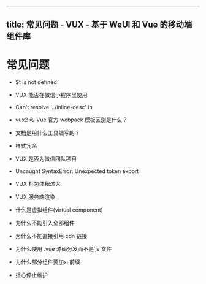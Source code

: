 
---
title: 常见问题 - VUX - 基于 WeUI 和 Vue 的移动端组件库
---

# 常见问题

* <router-link to="/zh-CN/faq/$t-is-not-defined.html"> $t is not defined</router-link>
  
* <router-link to="/zh-CN/faq/can-vux-used-in-weapp.html"> VUX 能否在微信小程序里使用</router-link>
  
* <router-link to="/zh-CN/faq/cannot-resolve-inline-desc.html"> Can't resolve '../inline-desc' in</router-link>
  
* <router-link to="/zh-CN/faq/difference-between-vux-template-and-webpack-template.html"> vux2 和 Vue 官方 webpack 模板区别是什么？</router-link>
  
* <router-link to="/zh-CN/faq/document-framework.html"> 文档是用什么工具编写的？</router-link>
  
* <router-link to="/zh-CN/faq/dupicate-style.html"> 样式冗余</router-link>
  
* <router-link to="/zh-CN/faq/is-vux-wechat-official-project.html"> VUX 是否为微信团队项目</router-link>
  
* <router-link to="/zh-CN/faq/Uncaught-SyntaxError-Unexpected-token-export.html"> Uncaught SyntaxError: Unexpected token export</router-link>
  
* <router-link to="/zh-CN/faq/vux-build-issue.html"> VUX 打包体积过大</router-link>
  
* <router-link to="/zh-CN/faq/vux-server-render-support.html"> VUX 服务端渲染</router-link>
  
* <router-link to="/zh-CN/faq/what-is-vux-virtual-component.html"> 什么是虚拟组件(virtual component)</router-link>
  
* <router-link to="/zh-CN/faq/why-cannot-i-import-all-components.html"> 为什么不能引入全部组件</router-link>
  
* <router-link to="/zh-CN/faq/why-cannot-i-use-vux-with-cdn.html"> 为什么不能直接引用 cdn 链接</router-link>
  
* <router-link to="/zh-CN/faq/why-use-vue-file-for-distribution.html"> 为什么使用 .vue 源码分发而不是 js 文件</router-link>
  
* <router-link to="/zh-CN/faq/why-use-x-prefix-for-components.html"> 为什么部分组件要加`x-`前缀</router-link>
  
* <router-link to="/zh-CN/faq/will-vux-stop-maintaining.html"> 担心停止维护</router-link>
  